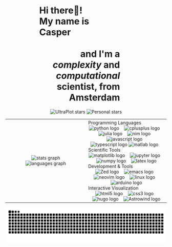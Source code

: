 <div style="width: 50%; margin: 0 auto; position: relative; left: -20px;">
  <h1 align="left">Hi there👋! <br> 
  <div align = "left"> My name is Casper </div> <br> 
  <div align = "right"> and I'm a <i> complexity </i> and <i> computational </i> scientist, from Amsterdam</div> 
</h1>
</div>

<div align="center">
  <img src="https://img.shields.io/github/stars/ultraplot/ultraplot?style=social&label=UltraPlot%20stars" alt="UltraPlot stars" />
  <img src="https://img.shields.io/github/stars/cvanelteren?style=social" alt="Personal stars" />
</div>

<div align = "center">
<table border="0" frame="void" rules="none">
<tr>
<td width="50%" valign="center">
<div align="center">
  <img src="https://github-readme-stats.vercel.app/api?username=cvanelteren&hide_title=true&hide_rank=true&show_icons=true&include_all_commits=true&count_private=true&disable_animations=false&theme=gruvbox&locale=en&hide_border=true" height="150" alt="stats graph"  />
</div>
<div align="center">
  <img src="https://github-readme-stats.vercel.app/api/top-langs?username=cvanelteren&locale=en&hide=MATLAB,Jupyter%20Notebook,OpenEdge%20ABL,HTML&layout=compact&card_width=320&langs_count=5&theme=gruvbox&hide_border=true" height="150" alt="languages graph"  />
</div>
</td>
<td width="50%" valign="center">
Programming Languages
<div align="center">
  <img src="https://cdn.jsdelivr.net/gh/devicons/devicon/icons/python/python-original.svg" height="30" alt="python logo" title="Python" />
  <img width="8" />
  <img src="https://cdn.jsdelivr.net/gh/devicons/devicon/icons/cplusplus/cplusplus-original.svg" height="30" alt="cplusplus logo" title="C++" />
  <img width="8" />
  <img src="https://cdn.jsdelivr.net/gh/devicons/devicon/icons/julia/julia-original.svg" height="30" alt="julia logo" title="Julia" />
  <img width="8" />
  <img src="https://cdn.simpleicons.org/nim/FFE953" height="30" alt="nim logo" title="Nim" />
  <img width="8" />
  <img src="https://cdn.jsdelivr.net/gh/devicons/devicon/icons/javascript/javascript-original.svg" height="30" alt="javascript logo" title="JavaScript" />
  <img width="8" />
  <img src="https://cdn.jsdelivr.net/gh/devicons/devicon/icons/typescript/typescript-original.svg" height="30" alt="typescript logo" title="TypeScript" />
  <img src="https://cdn.jsdelivr.net/gh/devicons/devicon/icons/matlab/matlab-original.svg" height="30" alt="matlab logo" title="MATLAB" />
  <img width="8" />
</div>
Scientific Tools
<div align="center">
  <img src="https://matplotlib.org/stable/_images/sphx_glr_logos2_001_2_00x.png" height = "30" alt = "matplotlib logo" title = "matplotlib" />
  <img width="8" />
  <img src="https://cdn.jsdelivr.net/gh/devicons/devicon/icons/jupyter/jupyter-original.svg" height="30" alt="jupyter logo" title="Jupyter" />
  <img width="8" />
  <img src="https://cdn.jsdelivr.net/gh/devicons/devicon/icons/numpy/numpy-original.svg" height="30" alt="numpy logo" title="NumPy" />
  <img width="8" />
  <img src ="https://upload.wikimedia.org/wikipedia/commons/thumb/9/92/LaTeX_logo.svg/960px-LaTeX_logo.svg.png" height = "30" alt = "latex logo" title = "LaTex" />
</div>
Development & Tools
<div align="center">
  <img src="https://zed.dev/_next/static/media/stable-app-logo.9b5f959f.png" height = "30" alt="Zed logo" title = "Zed"/>
  <img width="8" />
  <img src="https://skillicons.dev/icons?i=emacs" height="30" alt="emacs logo" title="Emacs" />
  <img width="8" />
  <img src="https://skillicons.dev/icons?i=neovim" height="30" alt="neovim logo" title="Neovim" />
  <img width="8" />
  <img src="https://cdn.jsdelivr.net/gh/devicons/devicon/icons/linux/linux-original.svg" height="30" alt="linux logo" title="Linux" />
  <img width="8" />
  <img src="https://cdn.jsdelivr.net/gh/devicons/devicon/icons/arduino/arduino-original.svg" height="30" alt="arduino logo" title="Arduino" />
</div>
Interactive Visualization
<div align="center">
  <img src="https://cdn.jsdelivr.net/gh/devicons/devicon/icons/html5/html5-original.svg" height="30" alt="html5 logo" title="HTML5" />
  <img width="8" />
  <img src="https://cdn.jsdelivr.net/gh/devicons/devicon/icons/css3/css3-original.svg" height="30" alt="css3 logo" title="CSS3" />
  <img width="8" />
  <img src="https://cdn.jsdelivr.net/gh/devicons/devicon/icons/hugo/hugo-original.svg" height="30" alt="hugo logo" title="Hugo" />
  <img width="8" />
  <img src="https://img.jsdelivr.com/github.com/withastro.png" height = "30" alt="Astrowind logo" title = "Astrowind" />
</div>
</td>
</tr>
</table>
</div>

<div align = "center">
<img src="https://raw.githubusercontent.com/cvanelteren/cvanelteren/output/snake.svg" alt="Snake animation" />
</div>

